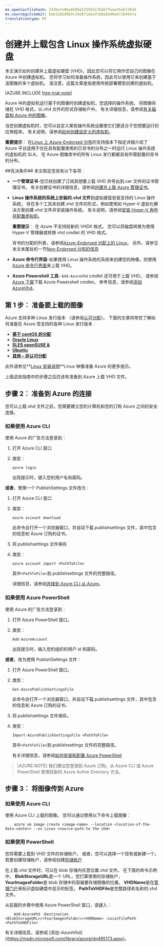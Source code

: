 ```yaml
---
ms.openlocfilehash: 333befe86a8586e525593176bb7feae35ebf2036
ms.sourcegitcommit: bab1265d669c3e6871daa7cb8a5640a47104947a
translationtype: MT
---
```

<properties
    pageTitle="创建并上载 VHD Linux 在 Azure 中"
    description="了解如何创建并上载 Azure 虚拟硬盘 (VHD) 包含 Linux 操作系统。"
    services="virtual-machines"
    documentationCenter=""
    authors="dsk-2015"
    manager="timlt"
    editor="tysonn"
    tags="azure-service-management"/>

<tags
    ms.service="virtual-machines"
    ms.workload="infrastructure-services"
    ms.tgt_pltfrm="vm-linux"
    ms.devlang="na"
    ms.topic="article"
    ms.date="07/29/2015"
    ms.author="dkshir"/>

# 创建并上载包含 Linux 操作系统虚拟硬盘

本文演示如何创建并上载虚拟硬盘 (VHD)，因此您可以将它用作您自己的图像在 Azure 中创建虚拟机。 您将学习如何准备操作系统，因此可以使用它来创建基于该图像的多个虚拟机。 请注意，这篇文章是指使用传统部署模型创建的虚拟机。

[AZURE.INCLUDE [free-trial-note](../../includes/free-trial-note.md)]

Azure 中的虚拟机运行基于的图像时创建虚拟机，您选择的操作系统。 将图像存储在 VHD 格式，以.vhd 文件的形式存储帐户中。 有关详细信息，请参阅[有关磁盘和 Azure 中的图像](https://msdn.microsoft.com/library/azure/jj672979.aspx)。

当您创建虚拟机时，您可以自定义某些操作系统设置使它们更适合于您想要运行的应用程序。 有关说明，请参阅[如何创建自定义的虚拟机](virtual-machines-create-custom.md)。

**重要提示**︰ 在[Linux 上 Azure-Endorsed 分布](virtual-machines-../linux-endorsed-distributions.md)的支持版本下指定详细介绍了 Azure 平台适用于仅在具有配置使用的已背书的分布之一时运行 Linux 操作系统的虚拟机的 SLA。 在 Azure 图像库中的所有 Linux 发行都都具有所需配置的背书的分布。


##先决条件##
本文假定您具有以下各项︰

- **一个管理证书**-您已经创建了订阅其想要上载 VHD 并导出到.cer 文件的证书管理证书。 有关创建证书的详细信息，请参阅[创建并上载 Azure 管理证书](https://msdn.microsoft.com/library/azure/gg551722.aspx)。

- **Linux 操作系统的系统上安装的.vhd 文件**到虚拟硬盘安装支持的 Linux 操作系统。 存在多个工具来创建.vhd 文件的形式，例如使用如 Hyper-V 虚拟化解决方案创建.vhd 文件并安装操作系统。 有关说明，请参阅[安装 Hyper-V 角色并配置虚拟机](http://technet.microsoft.com/library/hh846766.aspx)。

    **重要提示**︰ 在 Azure 不支持较新的 VHDX 格式。 您可以将磁盘转换为使用 Hyper-V 管理器或转换 vhd cmdlet 的 VHD 格式。

    背书的分配的列表，请参阅[Azure-Endorsed 分配上的 Linux](../linux-endorsed-distributions.md)。 另外，请参见本文末尾处的一节[Non-Endorsed 分布的信息](virtual-machines-linux-create-upload-vhd-generic.md)

- **Azure 命令行界面**-如果使用 Linux 操作系统的系统来创建您的映像，则使用[Azure 命令行界面](../virtual-machines-command-line-tools.md)来上载 VHD。

- **Azure Powershell 工具**- `Add-AzureVhd` cmdlet 还可用于上载 VHD。 请参阅[Azure 下载](http://azure.microsoft.com/downloads/)下载 Azure Powershell cmdlet。 参考信息，请参阅[添加 AzureVhd](https://msdn.microsoft.com/library/azure/dn495173.aspx)。

## <a id="prepimage"> </a>第 1 步︰ 准备要上载的图像 ##

Azure 支持多种 Linux 发行版本 （请参阅[认可分配](../linux-endorsed-distributions.md)）。 下面的文章将带您了解如何准备在 Azure 受支持的各种 Linux 发行版本︰

- **[基于 centOS 的分配](virtual-machines-linux-create-upload-vhd-centos.md)**
- **[Oracle Linux](virtual-machines-linux-create-upload-vhd-oracle.md)**
- **[SLES openSUSE &](../virtual-machines-linux-create-upload-vhd-suse)**
- **[Ubuntu](virtual-machines-linux-create-upload-vhd-ubuntu.md)**
- **[其他 – 非认可分配](virtual-machines-linux-create-upload-vhd-generic.md)**

此外请参见**[Linux 安装说明](virtual-machines-linux-create-upload-vhd-generic.md#linuxinstall)**Linux 映像准备 Azure 的更多提示。

上面这些指南中的步骤之后应该有准备到 Azure 上载 VHD 文件。


## <a id="connect"> </a>步骤 2︰ 准备到 Azure 的连接 ##

您可以上载.vhd 文件之前，您需要建立您的计算机和您的订购 Azure 之间的安全连接。


### 如果使用 Azure CLI

使用 Azure 的广告方法登录到︰

1. 打开 Azure CLI 窗口

2. 类型：

    `azure login`

    出现提示时，键入您的用户名和密码。

**或者**，使用一个 PublishSettings 文件改为︰

1. 打开 Azure CLI 窗口

2. 类型：

    `azure account download`

    此命令会打开一个浏览器窗口，并自动下载.publishsettings 文件，其中包含的信息和 Azure 订购的证书。

3. 将.publishsettings 文件保存

4. 类型：

    `azure account import <PathToFile>`

    其中`<PathToFile>`到.publishsettings 文件的完整路径。

    详细信息，请参阅[连接到 Azure CLI 从 Azure](../xplat-cli-connect.md)。


### 如果使用 Azure PowerShell

使用 Azure 的广告方法登录到︰

1. 打开 Azure PowerShell 窗口。

2. 类型：

    `Add-AzureAccount`

    出现提示时，输入您的组织的用户 id 和密码。

**或者**，改为使用 PublishSettings 文件︰

1. 打开 Azure PowerShell 窗口。

2. 类型：

    `Get-AzurePublishSettingsFile`

    此命令会打开一个浏览器窗口，并自动下载.publishsettings 文件，其中包含的信息和 Azure 订购的证书。

3. 将.publishsettings 文件保存。

4. 类型：

    `Import-AzurePublishSettingsFile <PathToFile>`

    其中`<PathToFile>`到.publishsettings 文件的完整路径。

    有关详细信息，请参阅[如何安装和配置 Azure PowerShell](powershell-install-configure.md)

> [AZURE.NOTE] 我们建议您登录到 Azure 订购，从 Azure CLI 或 Azure PowerShell 使用较新的 Azure Active Directory 方法。

## <a id="upload"> </a>步骤 3︰ 将图像传到 Azure ##

### 如果使用 Azure CLI

使用 Azure CLI 上载的图像。 您可以通过使用以下命令上载图像︰

        azure vm image create <image-name> --location <location-of-the-data-center> --os Linux <source-path-to the vhd>

### 如果使用 PowerShell

您将需要上载到 VHD 文件的存储帐户。 或者，您可以选择一个现有或新建一个。 若要创建存储帐户，请参阅创建[存储帐户](../storage-create-storage-account.md)

在上载.vhd 文件时，可以在 blob 存储内任意位置.vhd 文件。 在下面的命令示例中， **BlobStorageURL**是一个 URL，您打算使用的存储帐户， **YourImagesFolder**是 blob 存储中的容器要存储图像的位置。 **VHDName**是在[管理门户](http://manage.windowsazure.com)来标识虚拟硬盘中显示的标签。 **PathToVHDFile**是完整路径和名称的.vhd 文件。

从前面的步骤中使用 Azure PowerShell 窗口，请键入︰

        Add-AzureVhd -Destination <BlobStorageURL>/<YourImagesFolder>/<VHDName> -LocalFilePath <PathToVHDFile>

有关详细信息，请参阅 [添加-AzureVhd] ((https://msdn.microsoft.com/library/azure/dn495173.aspx)。




[第 1 步︰ 准备要上载的图像]: #prepimage
[步骤 2︰ 准备到 Azure 的连接]: #connect
[步骤 3︰ 将图像传到 Azure]: #upload
